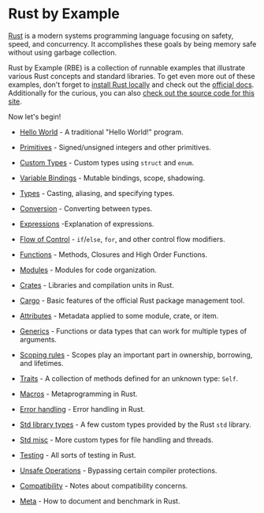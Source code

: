 # Rust by Example

[Rust][rust] is a modern systems programming language focusing on safety, speed,
and concurrency. It accomplishes these goals by being memory safe without using 
garbage collection.

Rust by Example (RBE) is a collection of runnable examples that illustrate various Rust
concepts and standard libraries. To get even more out of these examples, don't forget
to [install Rust locally][install] and check out the [official docs][std]. 
Additionally for the curious, you can also [check out the source code for this site][home].

Now let's begin!

- [Hello World](hello.md) - A traditional "Hello World!" program.

- [Primitives](primitives.md) - Signed/unsigned integers and other primitives.

- [Custom Types](custom_types.md) - Custom types using `struct` and `enum`.

- [Variable Bindings](variable_bindings.md) - Mutable bindings, scope, shadowing.

- [Types](types.md) - Casting, aliasing, and specifying types.

- [Conversion](conversion.md) - Converting between types.

- [Expressions](expression.md) -Explanation of expressions.

- [Flow of Control](flow_control.md) - `if`/`else`, `for`, and other control flow modifiers.

- [Functions](fn.md) - Methods, Closures and High Order Functions.

- [Modules](mod.md) - Modules for code organization.

- [Crates](crates.md) - Libraries and compilation units in Rust.

- [Cargo](cargo.md) - Basic features of the official Rust package management tool.

- [Attributes](attribute.md) - Metadata applied to some module, crate, or item.

- [Generics](generics.md) - Functions or data types that can work for multiple types of arguments.

- [Scoping rules](scope.md) - Scopes play an important part in ownership, borrowing, and lifetimes.

- [Traits](trait.md) - A collection of methods defined for an unknown type: `Self`.

- [Macros](macros.md) - Metaprogramming in Rust.

- [Error handling](error.md) - Error handling in Rust.

- [Std library types](std.md) - A few custom types provided by the Rust `std` library.

- [Std misc](std_misc.md) - More custom types for file handling and threads.

- [Testing](testing.md) - All sorts of testing in Rust.

- [Unsafe Operations](unsafe.md) - Bypassing certain compiler protections.

- [Compatibility](compatibility.md) - Notes about compatibility concerns.

- [Meta](meta.md) - How to document and benchmark in Rust.


[rust]: https://www.rust-lang.org/
[install]: https://www.rust-lang.org/tools/install
[std]: https://doc.rust-lang.org/std/
[home]: https://github.com/rust-lang/rust-by-example

